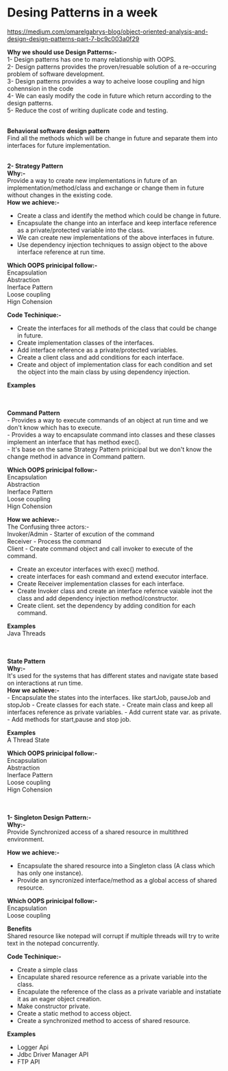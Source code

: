 # Desing Patterns in a week
https://medium.com/omarelgabrys-blog/object-oriented-analysis-and-design-design-patterns-part-7-bc9c003a0f29<br>

<b>Why we should use Design Patterns:- </b><br>
1- Design patterns has one to many relationship with OOPS.<br>
2- Design patterns provides the proven/resuable solution of a re-occuring problem of software development.<br>
3- Design patterns provides a way to acheive loose coupling and hign cohennsion in the code <br>
4- We can easly modify the code in future which return according to the design patterns.<br>
5- Reduce the cost of writing duplicate code and testing.<br>

<br>
<b>Behavioral software design pattern</b><br>
Find all the methods which will be change in future and separate them into interfaces for future implementation. <br><br>


<b>2- Strategy Pattern </b><br>
<b>Why:-</b><br>
Provide a way to create new implementations in future of an implementation/method/class and exchange or change them in future without changes in the existing code.<br>
<b>How we achieve:-</b> <br>
- Create a class and identify the method which could be change in future.
- Encapsulate the change into an interface and keep interface reference as a private/protected variable into the class.<br>
- We can create new implementations of the above interfaces in future.   
- Use dependency injection techniques to assign object to the above interface reference at run time.<br>

<b>Which OOPS prinicipal follow:- </b><br>
Encapsulation<br>
Abstraction<br>
Inerface Pattern<br>
Loose coupling<br>
Hign Cohension<br>

<b>Code Techinique:-</b><br>
- Create the interfaces for all methods of the class that could be change in future.<br>
- Create implementation classes of the interfaces.<br>
- Add interface reference as a private/protected variables.<br>
- Create a client class and add conditions for each interface.<br>
- Create and object of implementation class for each condition and set the object into the main class by using dependency injection.<br>

<b>Examples</b><br>

<br>
<br>
<b>Command Pattern </b><br>
- Provides a way to execute commands of an object at run time and we don't know which has to execute. <br>
- Provides a way to encapsulate command into classes and these classes implement an interface that has method exec().<br>
- It's base on the same Strategy Pattern prinicipal but we don't know the change method in advance in Command pattern.<br>

<b>Which OOPS prinicipal follow:- </b><br>
Encapsulation<br>
Abstraction<br>
Inerface Pattern<br>
Loose coupling<br>
Hign Cohension<br>

<b>How we achieve:-</b> <br>
The Confusing three actors:- <br>
Invoker/Admin - Starter of excution of the command <br>
Receiver - Process the command <br>
Client - Create command object and call invoker to execute of the command. <br>
- Create an exceutor interfaces with exec() method. <br>
- create interfaces for eash command and extend executor interface. <br>
- Create Receiver implementation classes for each interface.  <br>
- Create Invoker class and create an interface refernce vaiable inot the class and add dependency injection method/constructor. <br>
- Create client. set the dependency by adding condition for each command. <br>

<b>Examples</b><br>
Java Threads

<br>
<br>
<b>State Pattern </b><br>
<b>Why:-</b><br>
It's used for the systems that has different states and navigate state based on interactions at run time.<br>
<b>How we achieve:-</b> <br>
- Encapsulate the states into the interfaces. like startJob, pauseJob and stopJob
- Create classes for each state.
- Create main class and keep all interfaces reference as private variables.
- Add current state var. as private.
- Add methods for start,pause and stop job.

<b>Examples</b><br>
A Thread State

<b>Which OOPS prinicipal follow:- </b><br>
Encapsulation<br>
Abstraction<br>
Inerface Pattern<br>
Loose coupling<br>
Hign Cohension<br>

<br>
<br>
<b>1- Singleton Design Pattern:-</b><br>
<b>Why:-</b><br> 
Provide Synchronized access of a shared resource in multithred environment.<br>

<b>How we achieve:-</b> <br>
- Encapsulate the shared resource into a Singleton class (A class which has only one instance). <br>
- Provide an syncronized interface/method as a global access of shared resource.<br>

<b>Which OOPS prinicipal follow:- </b><br>
Encapsulation<br>
Loose coupling<br>

<b>Benefits</b><br>
Shared resource like notepad will corrupt if multiple threads will try to write text in the notepad concurrently. 

<b>Code Techinique:-</b><br>
- Create a simple class<br>
- Encapulate shared resource reference as a private variable into the class.<br>
- Encapulate the reference of the class as a private variable and instatiate it as an eager object creation.<br>
- Make constructor private.<br>
- Create a static method to access object.<br>
- Create a synchronized method to access of shared resource. <br>

<b>Examples</b>
- Logger Api
- Jdbc Driver Manager API
- FTP API

<br>
<br>

